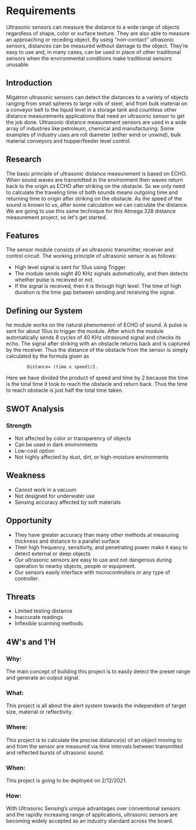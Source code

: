 # Requirements

Ultrasonic sensors can measure the distance to a wide range of objects regardless of shape, color or surface texture. They are also able to measure an approaching or receding object. By using “non-contact” ultrasonic sensors, distances can be measured without damage to the object. They’re easy to use and, in many cases, can be used in place of other traditional sensors when the environmental conditions make traditional sensors unusable.

## Introduction
Migatron ultrasonic sensors can detect the distances to a variety of objects ranging from small spheres to large rolls of steel, and from bulk material on a conveyor belt to the liquid level in a storage tank and countless other distance measurements applications that need an ultrasonic sensor to get the job done. Ultrasonic distance measurement sensors are used in a wide array of industries like petroleum, chemical and manufacturing. Some examples of industry uses are roll diameter (either wind or unwind), bulk material conveyors and hopper/feeder level control.
## Research
The basic principle of ultrasonic distance measurement is based on ECHO. When sound waves are transmitted in the environment then waves return back to the origin as ECHO after striking on the obstacle. So we only need to calculate the traveling time of both sounds means outgoing time and returning time to origin after striking on the obstacle. As the speed of the sound is known to us, after some calculation we can calculate the distance. We are going to use this same technique for this Atmega 328 distance measurement project, so let's get started.  

## Features
The sensor module consists of an ultrasonic transmitter, receiver and control circuit. The working principle of ultrasonic sensor is as follows:

   * High level signal is sent for 10us using Trigger.
   * The module sends eight 40 KHz signals automatically, and then detects whether pulse is received or not.
   * If the signal is received, then it is through high level. The time of high duration is the time gap between sending and receiving the signal.
## Defining our System
he module works on the natural phenomenon of ECHO of sound. A pulse is sent for about 10us to trigger the module. After which the module automatically sends 8 cycles of 40 KHz ultrasound signal and checks its echo. The signal after striking with an obstacle returns back and is captured by the receiver. Thus the distance of the obstacle from the sensor is simply calculated by the formula given as

            Distance= (time x speed)/2.

Here we have divided the product of speed and time by 2 because the time is the total time it took to reach the obstacle and return back. Thus the time to reach obstacle is just half the total time taken.
## SWOT Analysis
### Strength
* Not affected by color or transparency of objects
* Can be used in dark environments
* Low-cost option
* Not highly affected by dust, dirt, or high-moisture environments
## Weakness
* Cannot work in a vacuum
* Not designed for underwater use
* Sensing accuracy affected by soft materials

## Opportunity
* They have greater accuracy than many other methods at measuring thickness and distance to a parallel surface
* Their high frequency, sensitivity, and penetrating power make it easy to detect external or deep objects
* Our ultrasonic sensors are easy to use and not dangerous during operation to nearby objects, people or equipment.
* Our sensors easily interface with microcontrollers or any type of controller.
## Threats
* Limited testing distance
* Inaccurate readings
* Inflexible scanning methods. 


## 4W's and 1'H
### Why:
The main concept of building this project is to easily detect the preset range and generate an output signal.
### What:
This project is all about the alert system towards the independent of target size, material or reflectivity.
### Where:
This project is to calculate the  precise distance(s) of an object moving to and from the sensor are measured via time intervals between transmitted and reflected bursts of ultrasonic sound. 
### When:
This project is going to be deployed on 2/12/2021.
### How:
With Ultrasonic Sensing’s unique advantages over conventional sensors and the rapidly increasing range of applications, ultrasonic sensors are becoming widely accepted as an industry standard across the board.

